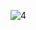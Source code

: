 ![4](https://user-images.githubusercontent.com/117093449/222274103-e13ed5aa-225f-4ef3-98a7-098e6a747518.jpg)
